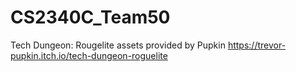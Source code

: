 # CS2340C_Team50


Tech Dungeon: Rougelite assets provided by Pupkin
https://trevor-pupkin.itch.io/tech-dungeon-roguelite

